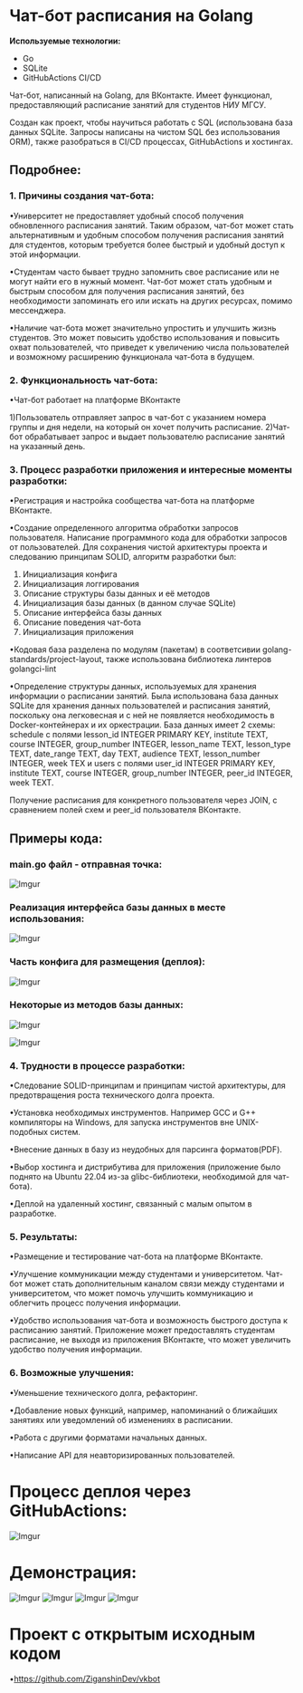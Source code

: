 # Чат-бот расписания на Golang

**Используемые технологии:**
- Go
- SQLite
- GitHubActions CI/CD

Чат-бот, написанный на Golang, для ВКонтакте. Имеет функционал, предоставляющий расписание занятий для студентов НИУ МГСУ.

Создан как проект, чтобы научиться работать с SQL (использована база данных SQLite. Запросы написаны на чистом SQL без использования ORM), также разобраться в CI/CD процессах, GitHubActions и хостингах. 

## Подробнее: 

### 1. Причины создания чат-бота:
•Университет не предоставляет удобный способ получения обновленного расписания занятий. Таким образом, чат-бот может стать альтернативным и удобным способом получения расписания занятий для студентов, которым требуется более быстрый и удобный доступ к этой информации.

•Студентам часто бывает трудно запомнить свое расписание или не могут найти его в нужный момент. Чат-бот может стать удобным и быстрым способом для получения расписания занятий, без необходимости запоминать его или искать на других ресурсах, помимо мессенджера.

•Наличие чат-бота может значительно упростить и улучшить жизнь студентов. Это может повысить удобство использования и повысить охват пользователей, что приведет к увеличению числа пользователей и возможному расширению функционала чат-бота в будущем.

### 2. Функциональность чат-бота:
•Чат-бот работает на платформе ВКонтакте

1)Пользователь отправляет запрос в чат-бот с указанием номера группы и дня недели, на который он хочет получить расписание.
2)Чат-бот обрабатывает запрос и выдает пользователю расписание занятий на указанный день.

### 3. Процесс разработки приложения и интересные моменты разработки:
•Регистрация и настройка сообщества чат-бота на платформе ВКонтакте.

•Создание определенного алгоритма обработки запросов пользователя. Написание программного кода для обработки запросов от пользователей.
Для сохранения чистой архитектуры проекта и следованию принципам SOLID, алгоритм разработки был: 

1) Инициализация конфига
2) Инициализация логгирования
3) Описание структуры базы данных и её методов
4) Инициализация базы данных (в данном случае SQLite)
5) Описание интерфейса базы данных
6) Описание поведения чат-бота
7) Инициализация приложения

•Кодовая база разделена по модулям (пакетам) в соответсивии golang-standards/project-layout, также использована библиотека линтеров golangci-lint

•Определение структуры данных, используемых для хранения информации о расписании занятий.
Была использована база данных SQLite для хранения данных пользователей и расписания занятий, поскольку она легковесная и с ней не появляется необходимость в Docker-контейнерах и их оркестрации.
База данных имеет 2 схемы: schedule с полями lesson_id INTEGER PRIMARY KEY, institute TEXT, course INTEGER, group_number INTEGER, lesson_name TEXT, lesson_type TEXT, date_range TEXT, day TEXT, audience TEXT, lesson_number INTEGER, week TEX  и users с полями user_id INTEGER PRIMARY KEY, institute TEXT, course INTEGER, group_number INTEGER, peer_id INTEGER, week TEXT.

Получение расписания для конкретного пользователя через JOIN, с сравнением полей схем и peer_id пользователя ВКонтакте.

## Примеры кода:

### main.go файл - отправная точка:
![Imgur](https://i.imgur.com/AO5RJzk.png)

### Реализация интерфейса базы данных в месте использования:
![Imgur](https://i.imgur.com/VLbx7Kl.png)

### Часть конфига для размещения (деплоя):
![Imgur](https://i.imgur.com/UYzKt5I.png)

### Некоторые из методов базы данных:
![Imgur](https://i.imgur.com/QooZJeq.png)

![Imgur](https://i.imgur.com/vVyhBxB.png)

### 4. Трудности в процессе разработки:
•Следование SOLID-принципам и принципам чистой архитектуры, для предотвращения роста технического долга проекта.

•Установка необходимых инструментов. Например GCC и G++ компиляторы на Windows, для запуска инструментов вне UNIX-подобных систем. 

•Внесение данных в базу из неудобных для парсинга форматов(PDF).

•Выбор хостинга и дистрибутива для приложения (приложение было поднято на Ubuntu 22.04 из-за glibc-библиотеки, необходимой для чат-бота).

•Деплой на удаленный хостинг, связанный с малым опытом в разработке.

### 5. Результаты:
•Размещение и тестирование чат-бота на платформе ВКонтакте.

•Улучшение коммуникации между студентами и университетом. Чат-бот может стать дополнительным каналом связи между студентами и университетом, что может помочь улучшить коммуникацию и облегчить процесс получения информации.

•Удобство использования чат-бота и возможность быстрого доступа к расписанию занятий. 
Приложение может предоставлять студентам расписание, не выходя из приложения ВКонтакте, что может увеличить удобство получения информации.

### 6. Возможные улучшения:
•Уменьшение технического долга, рефакторинг.

•Добавление новых функций, например, напоминаний о ближайших занятиях или уведомлений об изменениях в расписании.

•Работа с другими форматами начальных данных.

•Написание API для неавторизированных пользователей.

# Процесс деплоя через GitHubActions:

![Imgur](https://i.imgur.com/dmoynIf.png)

# Демонстрация:

![Imgur](https://i.imgur.com/g5p8hSN.png)
![Imgur](https://i.imgur.com/TT2USkm.png)
![Imgur](https://i.imgur.com/OeKpiEz.png)
![Imgur](https://i.imgur.com/DrolXcH.png)

# Проект с открытым исходным кодом

•https://github.com/ZiganshinDev/vkbot

